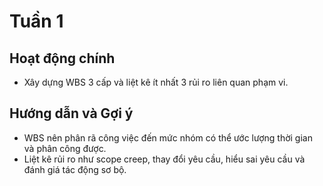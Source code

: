 # Tuần 1

## Hoạt động chính

-   Xây dựng WBS 3 cấp và liệt kê ít nhất 3 rủi ro liên quan phạm vi.

## Hướng dẫn và Gợi ý

-   WBS nên phân rã công việc đến mức nhóm có thể ước lượng thời gian và phân công được.
-   Liệt kê rủi ro như scope creep, thay đổi yêu cầu, hiểu sai yêu cầu và đánh giá tác động sơ bộ.
